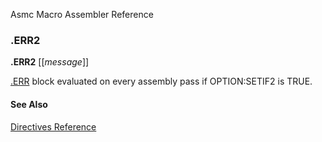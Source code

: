Asmc Macro Assembler Reference

### .ERR2

**.ERR2** [[_message_]]

[.ERR](dot_err.md) block evaluated on every assembly pass if OPTION:SETIF2 is TRUE.

#### See Also

[Directives Reference](readme.md)